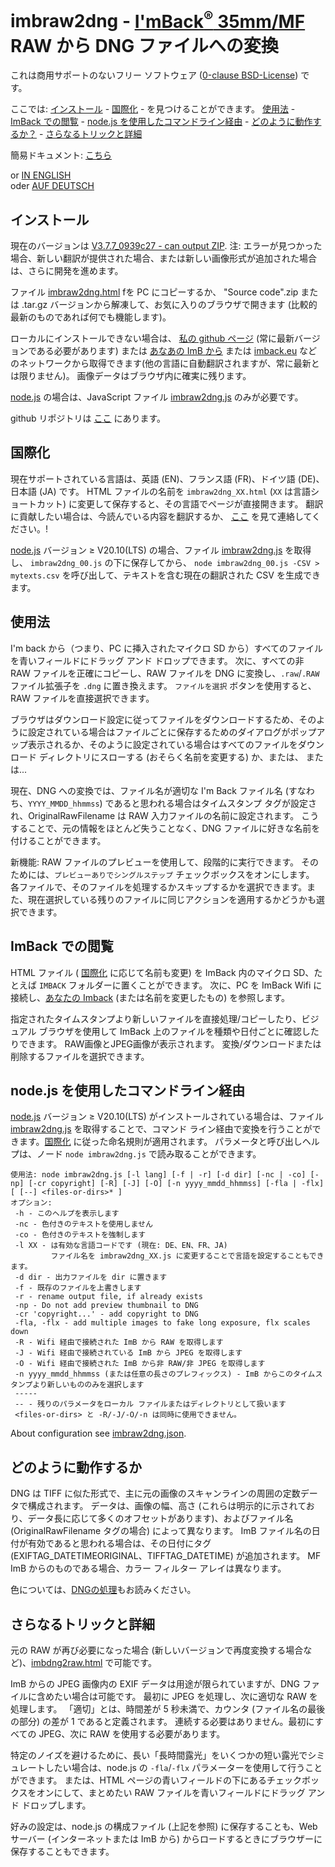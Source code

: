 <!-- SPDX-License-Identifier: 0BSD -->
# imbraw2dng - [I'mBack<sup>&reg;</sup>&nbsp;35mm/MF](https://imback.eu) RAW から DNG ファイルへの変換

これは商用サポートのないフリー ソフトウェア ([0-clause BSD-License](LICENSE.txt)) です。

ここでは: [インストール](#インストール) - [国際化](#国際化) - を見つけることができます。
[使用法](#使用法) - [ImBack での閲覧](#imback-での閲覧) - [node.js を使用したコマンドライン経由](#nodejs-を使用したコマンドライン経由) - [どのように動作するか？](#どのように動作するか) - [さらなるトリックと詳細](#さらなるトリックと詳細)

簡易ドキュメント: [こちら](https://shyrodgau.github.io/imbraw2dng/README_ja)

or [IN ENGLISH](https://shyrodgau.github.io/imbraw2dng/moredoc)  
oder [AUF DEUTSCH](https://shyrodgau.github.io/imbraw2dng/moredoc_de)

## インストール

現在のバージョンは [V3.7.7_0939c27 - can output ZIP](https://github.com/shyrodgau/imbraw2dng/releases/tag/V3.7.7_0939c27). 
注: エラーが見つかった場合、新しい翻訳が提供された場合、または新しい画像形式が追加された場合は、さらに開発を進めます。

ファイル [imbraw2dng.html](https://github.com/shyrodgau/imbraw2dng/raw/master/imbraw2dng.html) fを PC にコピーするか、 
"Source code".zip または .tar.gz バージョンから解凍して、お気に入りのブラウザで開きます (比較的最新のものであれば何でも機能します)。

ローカルにインストールできない場合は、 [私の github ページ](https://shyrodgau.github.io/imbraw2dng/imbraw2dng.html) 
(常に最新バージョンである必要があります) または [あなあの ImB から](#ImBack-での閲覧) または [imback.eu](https://imback.eu/home/im-back-raw-dng-converter-ib35/) 
などのネットワークから取得できます(他の言語に自動翻訳されますが、常に最新とは限りません)。 画像データはブラウザ内に確実に残ります。


[node.js](#command-line-using-nodejs) の場合は、JavaScript ファイル [imbraw2dng.js](https://github.com/shyrodgau/imbraw2dng/raw/master/imbraw2dng.js) のみが必要です。

github リポジトリは [ここ](https://github.com/shyrodgau/imbraw2dng) にあります。

## 国際化

現在サポートされている言語は、英語 (EN)、フランス語 (FR)、ドイツ語 (DE)、日本語 (JA) です。 HTML ファイルの名前を `imbraw2dng_XX.html` (`XX` 
は言語ショートカット) に変更して保存すると、その言語でページが直接開きます。 翻訳に貢献したい場合は、今読んでいる内容を翻訳するか、
[ここ](https://shyrodgau.github.io/imbraw2dng/translations.xls) を見て連絡してください。!

[node.js](https://nodejs.org) バージョン &ge; V20.10(LTS) の場合、ファイル [imbraw2dng.js](https://github.com/shyrodgau/imbraw2dng/raw/master/imbraw2dng.js) を取得し、
`imbraw2dng_00.js` の下に保存してから、 `node imbraw2dng_00.js -CSV > mytexts.csv` を呼び出して、テキストを含む現在の翻訳された CSV を生成できます。


## 使用法

I'm back から（つまり、PC に挿入されたマイクロ SD から）すべてのファイルを青いフィールドにドラッグ アンド ドロップできます。 次に、すべての非 RAW ファイルを正確にコピーし、RAW ファイルを DNG に変換し、`.raw`/`.RAW` ファイル拡張子を `.dng` に置き換えます。 `ファイルを選択` ボタンを使用すると、RAW ファイルを直接選択できます。

ブラウザはダウンロード設定に従ってファイルをダウンロードするため、そのように設定されている場合はファイルごとに保存するためのダイアログがポップアップ表示されるか、そのように設定されている場合はすべてのファイルをダウンロード ディレクトリにスローする (おそらく名前を変更する) か、または、 または...

現在、DNG への変換では、ファイル名が適切な I'm Back ファイル名 (すなわち、`YYYY_MMDD_hhmmss`) であると思われる場合はタイムスタンプ タグが設定され、OriginalRawFilename は RAW 入力ファイルの名前に設定されます。 こうすることで、元の情報をほとんど失うことなく、DNG ファイルに好きな名前を付けることができます。

新機能: RAW ファイルのプレビューを使用して、段階的に実行できます。 そのためには、`プレビューありでシングルステップ` チェックボックスをオンにします。 各ファイルで、そのファイルを処理するかスキップするかを選択できます。また、現在選択している残りのファイルに同じアクションを適用するかどうかも選択できます。

## ImBack での閲覧

HTML ファイル ( [国際化](#国際化) に応じて名前も変更) を ImBack 内のマイクロ SD、たとえば `IMBACK` フォルダーに置くことができます。 次に、PC を ImBack Wifi に接続し、[あなたの Imback](http://192.168.1.254/IMBACK/imbraw2dng.html) (または名前を変更したもの) を参照します。

指定されたタイムスタンプより新しいファイルを直接処理/コピーしたり、ビジュアル ブラウザを使用して ImBack 上のファイルを種類や日付ごとに確認したりできます。 RAW画像とJPEG画像が表示されます。 変換/ダウンロードまたは削除するファイルを選択できます。

## node.js を使用したコマンドライン経由

[node.js](https://nodejs.org) バージョン &ge; V20.10(LTS) がインストールされている場合は、ファイル 
[imbraw2dng.js](https://github.com/shyrodgau/imbraw2dng/raw/master/imbraw2dng.js) を取得することで、コマンド ライン経由で変換を行うことができます。[国際化](#internationalization) に従った命名規則が適用されます。
パラメータと呼び出しヘルプは、ノード `node imbraw2dng.js` で読み取ることができます。
```
使用法: node imbraw2dng.js [-l lang] [-f | -r] [-d dir] [-nc | -co] [-np] [-cr copyright] [-R] [-J] [-O] [-n yyyy_mmdd_hhmmss] [-fla | -flx] [ [--] <files-or-dirs>* ]
オプション:
 -h - このヘルプを表示します
 -nc - 色付きのテキストを使用しません
 -co - 色付きのテキストを強制します
 -l XX - は有効な言語コードです (現在: DE、EN、FR、JA)
         ファイル名を imbraw2dng_XX.js に変更することで言語を設定することもできます。
 -d dir - 出力ファイルを dir に置きます
 -f - 既存のファイルを上書きします
 -r - rename output file, if already exists
 -np - Do not add preview thumbnail to DNG
 -cr 'copyright...' - add copyright to DNG
 -fla, -flx - add multiple images to fake long exposure, flx scales down
 -R - Wifi 経由で接続された ImB から RAW を取得します
 -J - Wifi 経由で接続されている ImB から JPEG を取得します
 -O - Wifi 経由で接続された ImB から非 RAW/非 JPEG を取得します
 -n yyyy_mmdd_hhmmss (または任意の長さのプレフィックス) - ImB からこのタイムスタンプより新しいもののみを選択します
 -----
 -- - 残りのパラメータをローカル ファイルまたはディレクトリとして扱います
 <files-or-dirs> と -R/-J/-O/-n は同時に使用できません。
```

About configuration see [imbraw2dng.json](imbraw2dng.json).

## どのように動作するか

DNG は TIFF に似た形式で、主に元の画像のスキャンラインの周囲の定数データで構成されます。 データは、画像の幅、高さ 
(これらは明示的に示されており、データ長に応じて多くのオフセットがあります)、およびファイル名 (OriginalRawFilename タグの場合) によって異なります。 ImB 
ファイル名の日付が有効であると思われる場合は、その日付にタグ (EXIFTAG_DATETIMEORIGINAL、TIFFTAG_DATETIME) が追加されます。 MF ImB からのものである場合、カラー フィルター アレイは異なります。

色については、[DNGの処理](README_ja#DNG-の処理)もお読みください。


## さらなるトリックと詳細

元の RAW が再び必要になった場合 (新しいバージョンで再度変換する場合など)、[imbdng2raw.html](https://shyrodgau.github.io/imbraw2dng/imbdng2raw.html) で可能です。

ImB からの JPEG 画像内の EXIF データは用途が限られていますが、DNG ファイルに含めたい場合は可能です。 最初に JPEG を処理し、次に適切な RAW を処理します。
「適切」とは、時間差が 5 秒未満で、カウンタ (ファイル名の最後の部分) の差が 1 であると定義されます。 連続する必要はありません。最初にすべての JPEG、次に RAW を使用する必要があります。

特定のノイズを避けるために、長い「長時間露光」をいくつかの短い露光でシミュレートしたい場合は、node.js の `-fla`/`-flx` パラメーターを使用して行うことができます。
または、HTML ページの青いフィールドの下にあるチェックボックスをオンにして、まとめたい RAW ファイルを青いフィールドにドラッグ アンド ドロップします。

好みの設定は、node.js の構成ファイル (上記を参照) に保存することも、Web サーバー (インターネットまたは ImB から) からロードするときにブラウザーに保存することもできます。
